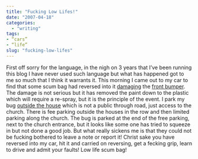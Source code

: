 ```yaml
---
title: "Fucking Low Lifes!"
date: "2007-04-18"
categories: 
  - "writing"
tags:
- “cars”
- “life”
slug: "fucking-low-lifes"
---
```


First off sorry for the language, in the nigh on 3 years that I’ve been running this blog I have never used such language but what has happened got to me so much that I think it warrants it. This morning I came out to my car to find that some scum bag had reversed into it [damaging][1] the [front bumper][2]. The damage is not serious but it has removed the paint down to the plastic which will require a re-spray, but it is the principle of the event. I park my bug [outside the house][3] which is not a public through road, just access to the church. There is fee parking outside the houses in the row and then limited parking along the church. The bug is parked at the end of the free parking, next to the church entrance, but it looks like some one has tried to squeeze in but not done a good job. But what really sickens me is that they could not be fucking bothered to leave a note or report it! Christ sake you have reversed into my car, hit it and carried on reversing, get a fecking grip, learn to drive and admit your faults! Low life scum bag!

[1]:	https://farm1.static.flickr.com/175/464194583_687d8492ee.jpg
[2]:	https://farm1.static.flickr.com/173/464194587_1bd927406e.jpg
[3]:	https://farm1.static.flickr.com/192/464194599_c3decad020.jpg
